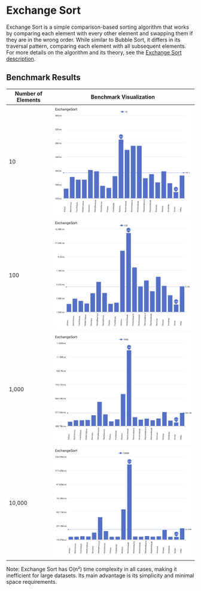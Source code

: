 # Exchange Sort

Exchange Sort is a simple comparison-based sorting algorithm that works by comparing each element with every other element and swapping them if they are in the wrong order. While similar to Bubble Sort, it differs in its traversal pattern, comparing each element with all subsequent elements. For more details on the algorithm and its theory, see the [Exchange Sort description](https://www.geeksforgeeks.org/exchange-sort/).

## Benchmark Results

| Number of Elements | Benchmark Visualization                                                                    |
| ------------------ | ------------------------------------------------------------------------------------------ |
| 10                 | <img src="../../images/perf/algo/ExchangeSort_cat_d_series_s_10$_bars.svg" width="600">    |
| 100                | <img src="../../images/perf/algo/ExchangeSort_cat_d_series_s_100$_bars.svg" width="600">   |
| 1,000              | <img src="../../images/perf/algo/ExchangeSort_cat_d_series_s_1000$_bars.svg" width="600">  |
| 10,000             | <img src="../../images/perf/algo/ExchangeSort_cat_d_series_s_10000$_bars.svg" width="600"> |

Note: Exchange Sort has O(n²) time complexity in all cases, making it inefficient for large datasets. Its main advantage is its simplicity and minimal space requirements.